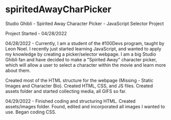 # spiritedAwayCharPicker
Studio Ghibli - Spirited Away Character Picker - JavaScript Selector Project

Project Started - 04/28/2022

04/28/2022 - Currently, I am a student of the #100Devs program, taught by Leon Noel. I recently just started learning JavaScript, and wanted to apply my knowledge by creating a picker/selector webpage. I am a big Studio Ghibli fan and have decided to make a "Spirited Away" character picker, which will allow a user to select a character within the movie and learn more about them.

Created most of the HTML structure for the webpage (Missing - Static Images and Character Bio). Created HTML, CSS, and JS files. Created assets folder and started collecting media, all GIFS so far.

04/29/2022 - Finished coding and structuring HTML. Created assets/images folder. Found, edited and incorporated all images I wanted to use. Began coding CSS. 